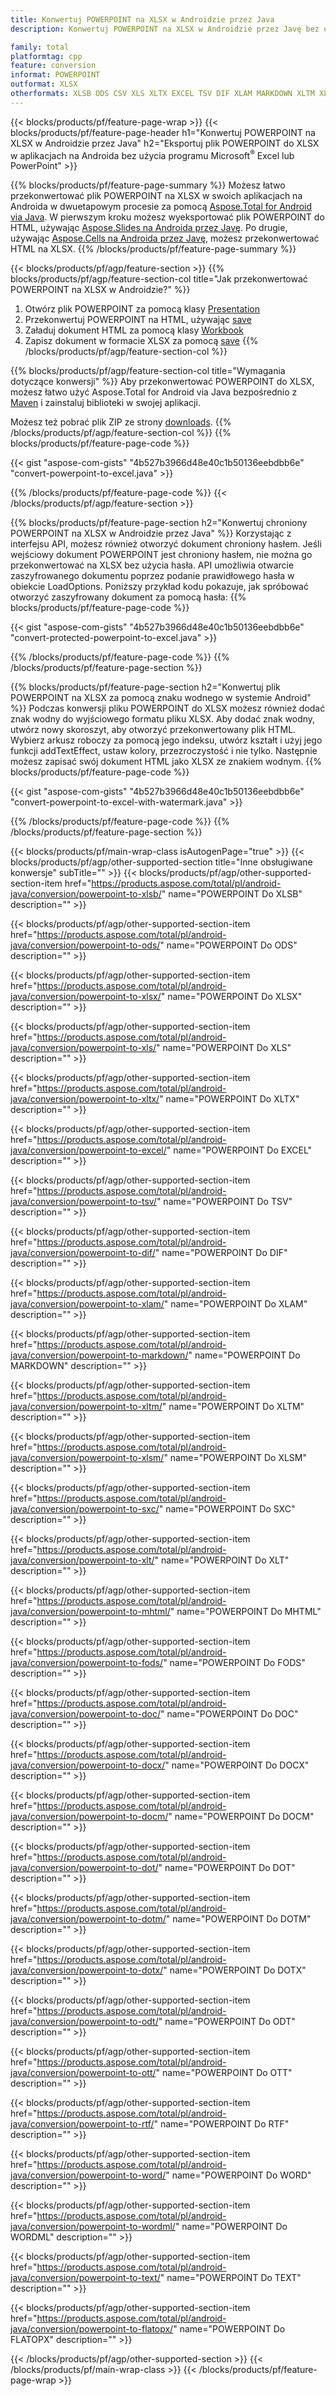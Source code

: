 ```yaml
---
title: Konwertuj POWERPOINT na XLSX w Androidzie przez Java
description: Konwertuj POWERPOINT na XLSX w Androidzie przez Javę bez używania Microsoft Excel lub PowerPoint

family: total
platformtag: cpp
feature: conversion
informat: POWERPOINT
outformat: XLSX
otherformats: XLSB ODS CSV XLS XLTX EXCEL TSV DIF XLAM MARKDOWN XLTM XLSM SXC XLT MHTML FODS DOC DOCX DOCM DOT DOTM DOTX ODT OTT RTF WORD WORDML TEXT FLATOPX
---
```

{{< blocks/products/pf/feature-page-wrap >}}
{{< blocks/products/pf/feature-page-header h1="Konwertuj POWERPOINT na XLSX w Androidzie przez Java" h2="Eksportuj plik POWERPOINT do XLSX w aplikacjach na Androida bez użycia programu Microsoft<sup>&reg;</sup> Excel lub PowerPoint" >}}

{{% blocks/products/pf/feature-page-summary %}}
Możesz łatwo przekonwertować plik POWERPOINT na XLSX w swoich aplikacjach na Androida w dwuetapowym procesie za pomocą [Aspose.Total for Android via Java](https://products.aspose.com/total/android-java/). W pierwszym kroku możesz wyeksportować plik POWERPOINT do HTML, używając [Aspose.Slides na Androida przez Javę](https://products.aspose.com/slides/android-java/). Po drugie, używając [Aspose.Cells na Androida przez Javę](https://products.aspose.com/cells/android-java/), możesz przekonwertować HTML na XLSX. 
{{% /blocks/products/pf/feature-page-summary  %}}

{{< blocks/products/pf/agp/feature-section >}}
{{% blocks/products/pf/agp/feature-section-col title="Jak przekonwertować POWERPOINT na XLSX w Androidzie?" %}}
1. Otwórz plik POWERPOINT za pomocą klasy [Presentation](https://reference.aspose.com/slides/java/com.aspose.slides/Presentation)
2. Przekonwertuj POWERPOINT na HTML, używając [save](https://reference.aspose.com/slides/java/com.aspose.slides/Presentation#save-java.lang.String-int-com.aspose.slides.MetodaISaveOptions-)
3. Załaduj dokument HTML za pomocą klasy [Workbook](https://reference.aspose.com/cells/java/com.aspose.cells/Workbook)
4. Zapisz dokument w formacie XLSX za pomocą [save](https://reference.aspose.com/cells/java/com.aspose.cells/)
{{% /blocks/products/pf/agp/feature-section-col %}}

{{% blocks/products/pf/agp/feature-section-col title="Wymagania dotyczące konwersji" %}}
Aby przekonwertować POWERPOINT do XLSX, możesz łatwo użyć Aspose.Total for Android via Java bezpośrednio z [Maven](https://repository.aspose.com/webapp/#/artifacts/browse/tree/General/repo/com/aspose/aspose-total) i zainstaluj biblioteki w swojej aplikacji.

Możesz też pobrać plik ZIP ze strony [downloads](https://downloads.aspose.com/total/androidjava).
{{% /blocks/products/pf/agp/feature-section-col %}}
{{% blocks/products/pf/feature-page-code %}}

{{< gist "aspose-com-gists" "4b527b3966d48e40c1b50136eebdbb6e" "convert-powerpoint-to-excel.java" >}}



{{% /blocks/products/pf/feature-page-code %}}
{{< /blocks/products/pf/agp/feature-section >}}

{{% blocks/products/pf/feature-page-section  h2="Konwertuj chroniony POWERPOINT na XLSX w Androidzie przez Java" %}}
Korzystając z interfejsu API, możesz również otworzyć dokument chroniony hasłem. Jeśli wejściowy dokument POWERPOINT jest chroniony hasłem, nie można go przekonwertować na XLSX bez użycia hasła. API umożliwia otwarcie zaszyfrowanego dokumentu poprzez podanie prawidłowego hasła w obiekcie LoadOptions. Poniższy przykład kodu pokazuje, jak spróbować otworzyć zaszyfrowany dokument za pomocą hasła:
{{% blocks/products/pf/feature-page-code %}}

{{< gist "aspose-com-gists" "4b527b3966d48e40c1b50136eebdbb6e" "convert-protected-powerpoint-to-excel.java" >}}

{{% /blocks/products/pf/feature-page-code  %}}
{{% /blocks/products/pf/feature-page-section %}}

{{% blocks/products/pf/feature-page-section  h2="Konwertuj plik POWERPOINT na XLSX za pomocą znaku wodnego w systemie Android" %}}
Podczas konwersji pliku POWERPOINT do XLSX możesz również dodać znak wodny do wyjściowego formatu pliku XLSX. Aby dodać znak wodny, utwórz nowy skoroszyt, aby otworzyć przekonwertowany plik HTML. Wybierz arkusz roboczy za pomocą jego indeksu, utwórz kształt i użyj jego funkcji addTextEffect, ustaw kolory, przezroczystość i nie tylko. Następnie możesz zapisać swój dokument HTML jako XLSX ze znakiem wodnym.
{{% blocks/products/pf/feature-page-code %}}

{{< gist "aspose-com-gists" "4b527b3966d48e40c1b50136eebdbb6e" "convert-powerpoint-to-excel-with-watermark.java" >}}

{{% /blocks/products/pf/feature-page-code  %}}
{{% /blocks/products/pf/feature-page-section %}}

{{< blocks/products/pf/main-wrap-class isAutogenPage="true" >}}
{{< blocks/products/pf/agp/other-supported-section title="Inne obsługiwane konwersje" subTitle="" >}}
{{< blocks/products/pf/agp/other-supported-section-item href="https://products.aspose.com/total/pl/android-java/conversion/powerpoint-to-xlsb/" name="POWERPOINT Do XLSB" description="" >}}

{{< blocks/products/pf/agp/other-supported-section-item href="https://products.aspose.com/total/pl/android-java/conversion/powerpoint-to-ods/" name="POWERPOINT Do ODS" description="" >}}

{{< blocks/products/pf/agp/other-supported-section-item href="https://products.aspose.com/total/pl/android-java/conversion/powerpoint-to-xlsx/" name="POWERPOINT Do XLSX" description="" >}}

{{< blocks/products/pf/agp/other-supported-section-item href="https://products.aspose.com/total/pl/android-java/conversion/powerpoint-to-xls/" name="POWERPOINT Do XLS" description="" >}}

{{< blocks/products/pf/agp/other-supported-section-item href="https://products.aspose.com/total/pl/android-java/conversion/powerpoint-to-xltx/" name="POWERPOINT Do XLTX" description="" >}}

{{< blocks/products/pf/agp/other-supported-section-item href="https://products.aspose.com/total/pl/android-java/conversion/powerpoint-to-excel/" name="POWERPOINT Do EXCEL" description="" >}}

{{< blocks/products/pf/agp/other-supported-section-item href="https://products.aspose.com/total/pl/android-java/conversion/powerpoint-to-tsv/" name="POWERPOINT Do TSV" description="" >}}

{{< blocks/products/pf/agp/other-supported-section-item href="https://products.aspose.com/total/pl/android-java/conversion/powerpoint-to-dif/" name="POWERPOINT Do DIF" description="" >}}

{{< blocks/products/pf/agp/other-supported-section-item href="https://products.aspose.com/total/pl/android-java/conversion/powerpoint-to-xlam/" name="POWERPOINT Do XLAM" description="" >}}

{{< blocks/products/pf/agp/other-supported-section-item href="https://products.aspose.com/total/pl/android-java/conversion/powerpoint-to-markdown/" name="POWERPOINT Do MARKDOWN" description="" >}}

{{< blocks/products/pf/agp/other-supported-section-item href="https://products.aspose.com/total/pl/android-java/conversion/powerpoint-to-xltm/" name="POWERPOINT Do XLTM" description="" >}}

{{< blocks/products/pf/agp/other-supported-section-item href="https://products.aspose.com/total/pl/android-java/conversion/powerpoint-to-xlsm/" name="POWERPOINT Do XLSM" description="" >}}

{{< blocks/products/pf/agp/other-supported-section-item href="https://products.aspose.com/total/pl/android-java/conversion/powerpoint-to-sxc/" name="POWERPOINT Do SXC" description="" >}}

{{< blocks/products/pf/agp/other-supported-section-item href="https://products.aspose.com/total/pl/android-java/conversion/powerpoint-to-xlt/" name="POWERPOINT Do XLT" description="" >}}

{{< blocks/products/pf/agp/other-supported-section-item href="https://products.aspose.com/total/pl/android-java/conversion/powerpoint-to-mhtml/" name="POWERPOINT Do MHTML" description="" >}}

{{< blocks/products/pf/agp/other-supported-section-item href="https://products.aspose.com/total/pl/android-java/conversion/powerpoint-to-fods/" name="POWERPOINT Do FODS" description="" >}}

{{< blocks/products/pf/agp/other-supported-section-item href="https://products.aspose.com/total/pl/android-java/conversion/powerpoint-to-doc/" name="POWERPOINT Do DOC" description="" >}}

{{< blocks/products/pf/agp/other-supported-section-item href="https://products.aspose.com/total/pl/android-java/conversion/powerpoint-to-docx/" name="POWERPOINT Do DOCX" description="" >}}

{{< blocks/products/pf/agp/other-supported-section-item href="https://products.aspose.com/total/pl/android-java/conversion/powerpoint-to-docm/" name="POWERPOINT Do DOCM" description="" >}}

{{< blocks/products/pf/agp/other-supported-section-item href="https://products.aspose.com/total/pl/android-java/conversion/powerpoint-to-dot/" name="POWERPOINT Do DOT" description="" >}}

{{< blocks/products/pf/agp/other-supported-section-item href="https://products.aspose.com/total/pl/android-java/conversion/powerpoint-to-dotm/" name="POWERPOINT Do DOTM" description="" >}}

{{< blocks/products/pf/agp/other-supported-section-item href="https://products.aspose.com/total/pl/android-java/conversion/powerpoint-to-dotx/" name="POWERPOINT Do DOTX" description="" >}}

{{< blocks/products/pf/agp/other-supported-section-item href="https://products.aspose.com/total/pl/android-java/conversion/powerpoint-to-odt/" name="POWERPOINT Do ODT" description="" >}}

{{< blocks/products/pf/agp/other-supported-section-item href="https://products.aspose.com/total/pl/android-java/conversion/powerpoint-to-ott/" name="POWERPOINT Do OTT" description="" >}}

{{< blocks/products/pf/agp/other-supported-section-item href="https://products.aspose.com/total/pl/android-java/conversion/powerpoint-to-rtf/" name="POWERPOINT Do RTF" description="" >}}

{{< blocks/products/pf/agp/other-supported-section-item href="https://products.aspose.com/total/pl/android-java/conversion/powerpoint-to-word/" name="POWERPOINT Do WORD" description="" >}}

{{< blocks/products/pf/agp/other-supported-section-item href="https://products.aspose.com/total/pl/android-java/conversion/powerpoint-to-wordml/" name="POWERPOINT Do WORDML" description="" >}}

{{< blocks/products/pf/agp/other-supported-section-item href="https://products.aspose.com/total/pl/android-java/conversion/powerpoint-to-text/" name="POWERPOINT Do TEXT" description="" >}}

{{< blocks/products/pf/agp/other-supported-section-item href="https://products.aspose.com/total/pl/android-java/conversion/powerpoint-to-flatopx/" name="POWERPOINT Do FLATOPX" description="" >}}


{{< /blocks/products/pf/agp/other-supported-section >}}
{{< /blocks/products/pf/main-wrap-class >}}
{{< /blocks/products/pf/feature-page-wrap >}}